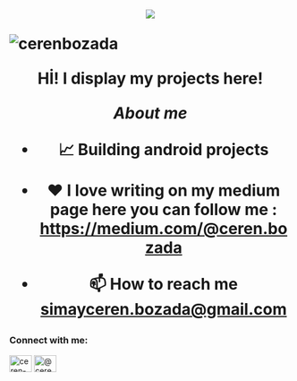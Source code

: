<h1 align="center">
  <a href="https://git.io/typing-svg">
    <img src="https://readme-typing-svg.herokuapp.com/?lines=Hi!;I'm+Ceren&center=true&size=25">
  </a>
 <p align="left"> <img src="https://komarev.com/ghpvc/?username=cerenbozada&label=Profile%20views&color=0e75b6&style=flat" alt="cerenbozada" /> </p>



Hİ!  I  display my projects here!

*About me*

- 📈 Building android projects

- ❤️ I love writing on my medium page here you can follow me : https://medium.com/@ceren.bozada
  
- 📫 How to reach me **simayceren.bozada@gmail.com**
  
<h3 align="left">Connect with me:</h3>
<p align="left">
<a href="https://www.linkedin.com/in/ceren-bozada-5288101ab/" target="blank"><img align="center" src="https://raw.githubusercontent.com/rahuldkjain/github-profile-readme-generator/master/src/images/icons/Social/linked-in-alt.svg" alt="ceren-bozada" height="30" width="40" /></a>
<a href="https://medium.com/@cerenbozada" target="blank"><img align="center" src="https://raw.githubusercontent.com/rahuldkjain/github-profile-readme-generator/master/src/images/icons/Social/medium.svg" alt="@ceren.bozada" height="30" width="40" /></a>
</p>
